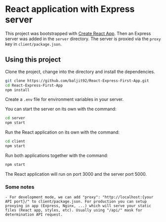 # React application with Express server

This project was bootstrapped with [Create React App](https://github.com/facebookincubator/create-react-app). Then an Express server was added in the `server` directory. The server is proxied via the `proxy` key in `client/package.json`.

## Using this project

Clone the project, change into the directory and install the dependencies.

```bash
git clone https://github.com/baljit92/React-Express-First-App.git
cd React-Express-First-App
npm install
```

Create a `.env` file for environment variables in your server.

You can start the server on its own with the command:

```bash
cd server
npm start
```

Run the React application on its own with the command:

```bash
cd client
npm start
```

Run both applications together with the command:

```bash
npm start
```

The React application will run on port 3000 and the server port 5000.

### Some notes
	- For development mode, we can add "proxy": "http://localhost:{your API port}/" to client/package.json. For production you can setup proxying in app (Express, Nginx, ...) which will serve your static files (React app, styles, etc). Usually using "/api/" mask for determination API request.